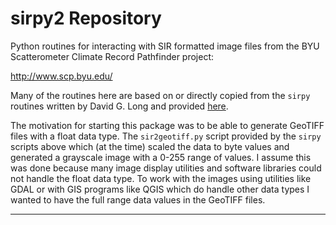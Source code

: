 sirpy2 Repository
=================

Python routines for interacting with SIR formatted image files
from the BYU Scatterometer Climate Record Pathfinder project:

http://www.scp.byu.edu/

Many of the routines here are based on or directly copied from the `sirpy`
routines written by David G. Long and provided
[here](http://www.scp.byu.edu/software/sirpy/).

The motivation for starting this package was to be able to generate
GeoTIFF files with a float data type.  The `sir2geotiff.py` script
provided by the `sirpy` scripts above which (at the time) scaled the
data to byte values and generated a grayscale image with a 0-255 range
of values.  I assume this was done because many image display
utilities and software libraries could not handle the float data type.
To work with the images using utilities like GDAL or with GIS programs
like QGIS which do handle other data types I wanted to have the full
range data values in the GeoTIFF files.

---------------
